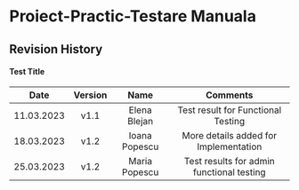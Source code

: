 # Proiect-Practic-Testare Manuala
## Revision History
#### Test Title
| Date  | Version    | Name    | Comments | 
| :-----: | :---: | :---: | :-----: |
| 11.03.2023 | v1.1   | Elena Blejan  | Test result for Functional Testing |
| 18.03.2023 | v1.2  | Ioana Popescu| More details added for Implementation |
| 25.03.2023 | v1.2| Maria Popescu | Test results for admin functional testing |
